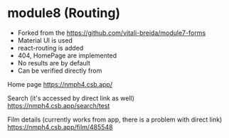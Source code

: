 # module8 (Routing)

- Forked from the https://github.com/vitali-breida/module7-forms
- Material UI is used
- react-routing is added
- 404, HomePage are implemented
- No results are by default
- Can be verified directly from

Home page
https://nmph4.csb.app/

Search (it's accessed by direct link as well)
https://nmph4.csb.app/search/test

Film details (currently works from app, there is a problem with direct link)
https://nmph4.csb.app/film/485548
